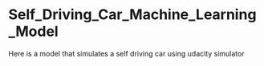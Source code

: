 # Self_Driving_Car_Machine_Learning_Model
Here is a model that simulates a self driving car using udacity simulator
